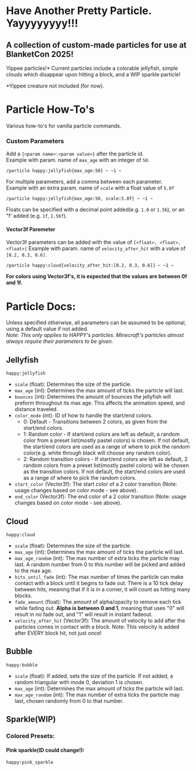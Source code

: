 # Have Another Pretty Particle. Yayyyyyyyy!!!
## A collection of custom-made particles for use at BlanketCon 2025!

Yippee particles!* Current particles include a colorable jellyfish, simple clouds which disappear upon hitting a block, and a WIP sparkle particle!

*Yippee creature not included (for now).

# Particle How-To's
Various how-to's for vanilla particle commands.
### Custom Parameters
Add a `{<param name>:<param value>}` after the particle id.  
Example with param. name of `max_age` with an integer of `50`.
```Particle Command
/particle happy:jellyfish{max_age:50} ~ ~1 ~
```

For multiple parameters, add a comma between each parameter.  
Example with an extra param. name of `scale` with a float value of `5.0f`
```Particle Command
/particle happy:jellyfish{max_age:50, scale:5.0f} ~ ~1 ~
```

Floats can be specified with a decimal point added(e.g. `1.0` or `1.56`), or an "f' added (e.g. `1f`, `1.56f`).

#### Vector3f Paremeter
Vector3f parameters can be added with the value of `[<float>, <float>, <float>]`
Example with param. name of `velocity_after_hit` with a value of `[0.2, 0.3, 0.6]`.  

```Particle Command
/particle happy:cloud{velocity_after_hit:[0.2, 0.3, 0.6]} ~ ~1 ~
```
**For colors using Vector3f's, it is expected that the values are between 0f and 1f.**

# Particle Docs:

Unless specified otherwise, all parameters can be assumed to be optional, using a default value if not added.  
_Note: This only applies to HAPPY's particles. Minecraft's particles almost always require their parameters to be given._

## Jellyfish
```Particle ID
happy:jellyfish
```
- `scale` (float): Determines the size of the particle.
- `max_age` (int): Determines the max amount of ticks the particle will last.
- `bounces` (int): Determines the amount of bounces the jellyfish will preform throughout its max age. This affects the animation speed, and distance traveled.
- `color_mode` (int): ID of how to handle the start/end colors.
  - 0: Default - Transitions between 2 colors, as given from the start/end colors.
  - 1: Random color - If start/end colors are left as default, a random color from a preset list(mostly pastel colors) is chosen. If not default, the start/end colors are used as a range of where to pick the random color(e.g. white through black will choose any random color).
  - 2: Random transition colors - If start/end colors are left as default, 2 random colors from a preset list(mostly pastel colors) will be chosen as the transition colors. If not default, the start/end colors are used as a range of where to pick the random colors.
- `start_color` (Vector3f): The start color of a 2 color transition (Note: usage changes based on color mode - see above).
- `end_color` (Vector3f): The end color of a 2 color transition (Note: usage changes based on color mode - see above).

## Cloud
```Particle ID
happy:cloud
```
- `scale` (float): Determines the size of the particle.
- `max_age` (int): Determines the max amount of ticks the particle will last.
- `max_age_random` (int): The max number of extra ticks the particle may last. A random number from 0 to this number will be picked and added to the max age.
- `hits_until_fade` (int): The max number of times the particle can make contact with a block until it begins to fade out. There is a 10 tick delay between hits, meaning that if it is in a corner, it will count as hitting many blocks.
- `fade_amount` (float): The amount of alpha/opacity to remove each tick while fading out. **Alpha is between 0 and 1**, meaning that uses "0" will result in no fade out, and "1" will result in instant fadeout.
- `velocity_after_hit` (Vector3f): The amount of velocity to add after the particles comes in contact with a block. Note: This velocity is added after EVERY block hit, not just once!

## Bubble
```Particle ID
happy:bubble
```
- `scale` (float): If added, sets the size of the particle. If not added, a random triangular with mode 0, deviation 1 is chosen.
- `max_age` (int): Determines the max amount of ticks the particle will last.
- `max_age_random` (int): The max number of extra ticks the particle may last, chosen randomly from 0 to that number.

## Sparkle(WIP)
### Colored Presets:
#### Pink sparkle(ID could change!):
```Particle ID
happy:pink_sparkle
```
